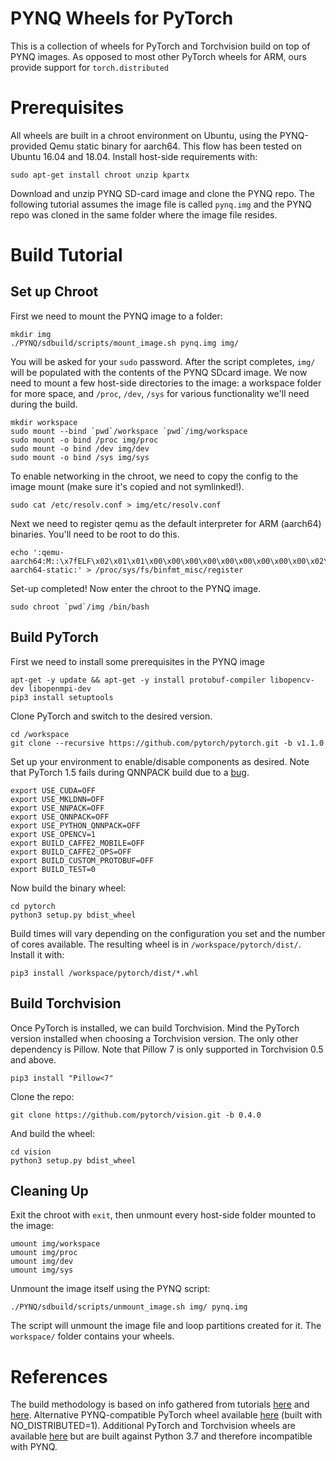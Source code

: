 # PYNQ Wheels for PyTorch
This is a collection of wheels for PyTorch and Torchvision build on top of PYNQ images. As opposed to most other PyTorch wheels for ARM, ours provide support for `torch.distributed`

# Prerequisites
All wheels are built in a chroot environment on Ubuntu, using the PYNQ-provided Qemu static binary for aarch64. This flow has been tested on Ubuntu 16.04 and 18.04. Install host-side requirements with:
```
sudo apt-get install chroot unzip kpartx
```
Download and unzip PYNQ SD-card image and clone the PYNQ repo. The following tutorial assumes the image file is called `pynq.img` and the PYNQ repo was cloned in the same folder where the image file resides.

# Build Tutorial

## Set up Chroot
First we need to mount the PYNQ image to a folder:
```
mkdir img
./PYNQ/sdbuild/scripts/mount_image.sh pynq.img img/
```
You will be asked for your `sudo` password. After the script completes, `img/` will be populated with the contents of the PYNQ SDcard image. We now need to mount a few host-side directories to the image: a workspace folder for more space, and `/proc`, `/dev`, `/sys` for various functionality we'll need during the build.
```
mkdir workspace
sudo mount --bind `pwd`/workspace `pwd`/img/workspace
sudo mount -o bind /proc img/proc
sudo mount -o bind /dev img/dev
sudo mount -o bind /sys img/sys
```
To enable networking in the chroot, we need to copy the config to the image mount (make sure it's copied and not symlinked!).
```
sudo cat /etc/resolv.conf > img/etc/resolv.conf
```
Next we need to register qemu as the default interpreter for ARM (aarch64) binaries. You'll need to be root to do this.
```
echo ':qemu-aarch64:M::\x7fELF\x02\x01\x01\x00\x00\x00\x00\x00\x00\x00\x00\x00\x02\x00\xb7\x00:\xff\xff\xff\xff\xff\xff\xff\x00\xff\xff\xff\xff\xff\xff\xff\xff\xfe\xff\xff\xff:/usr/bin/qemu-aarch64-static:' > /proc/sys/fs/binfmt_misc/register
```
Set-up completed! Now enter the chroot to the PYNQ image.
```
sudo chroot `pwd`/img /bin/bash
```

## Build PyTorch
First we need to install some prerequisites in the PYNQ image
```
apt-get -y update && apt-get -y install protobuf-compiler libopencv-dev libopenmpi-dev
pip3 install setuptools
```
Clone PyTorch and switch to the desired version.
```
cd /workspace
git clone --recursive https://github.com/pytorch/pytorch.git -b v1.1.0
```
Set up your environment to enable/disable components as desired. Note that PyTorch 1.5 fails during QNNPACK build due to a [bug](https://github.com/pytorch/pytorch/issues/33124).
```
export USE_CUDA=OFF
export USE_MKLDNN=OFF
export USE_NNPACK=OFF
export USE_QNNPACK=OFF
export USE_PYTHON_QNNPACK=OFF
export USE_OPENCV=1
export BUILD_CAFFE2_MOBILE=OFF
export BUILD_CAFFE2_OPS=OFF
export BUILD_CUSTOM_PROTOBUF=OFF
export BUILD_TEST=0
```
Now build the binary wheel:
```
cd pytorch
python3 setup.py bdist_wheel
```
Build times will vary depending on the configuration you set and the number of cores available. The resulting wheel is in `/workspace/pytorch/dist/`. Install it with:
```
pip3 install /workspace/pytorch/dist/*.whl
```

## Build Torchvision
Once PyTorch is installed, we can build Torchvision. Mind the PyTorch version installed when choosing a Torchvision version. The only other dependency is Pillow. Note that Pillow 7 is only supported in Torchvision 0.5 and above.
```
pip3 install "Pillow<7"
```
Clone the repo:
```
git clone https://github.com/pytorch/vision.git -b 0.4.0
```
And build the wheel:
```
cd vision
python3 setup.py bdist_wheel 
```

## Cleaning Up
Exit the chroot with `exit`, then unmount every host-side folder mounted to the image:
```
umount img/workspace
umount img/proc
umount img/dev
umount img/sys
```
Unmount the image itself using the PYNQ script:
```
./PYNQ/sdbuild/scripts/unmount_image.sh img/ pynq.img
```
The script will unmount the image file and loop partitions created for it. The `workspace/` folder contains your wheels.

# References
The build methodology is based on info gathered from tutorials [here](https://github.com/hypriot/qemu-register/blob/master/register.sh) and [here](https://gist.github.com/luk6xff/9f8d2520530a823944355e59343eadc1). Alternative PYNQ-compatible PyTorch wheel available [here](https://github.com/chunter18/PyTorch-AARCH64) (built with NO_DISTRIBUTED=1). Additional PyTorch and Torchvision wheels are available [here](https://github.com/nmilosev/pytorch-arm-builds) but are built against Python 3.7 and therefore incompatible with PYNQ. 
